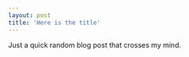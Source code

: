 ```yaml
---
layout: post
title: 'Here is the title'
---
```


Just a quick random blog post that crosses my mind. 